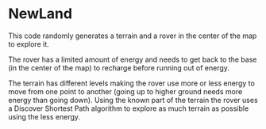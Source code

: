 NewLand
=======

This code randomly generates a terrain and a rover in the center of the map to explore it.

The rover has a limited amount of energy and needs to get back to the base (in the center of the map) to recharge before running out of energy.

The terrain has different levels making the rover use more or less energy to move from one point to another (going up to higher ground needs more energy than going down). Using the known part of the terrain the rover uses a Discover Shortest Path algorithm to explore as much terrain as possible using the less energy.